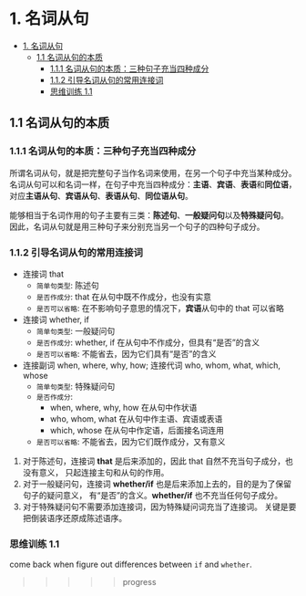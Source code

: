# 1. 名词从句

- [1. 名词从句](#1-名词从句)
  - [1.1 名词从句的本质](#11-名词从句的本质)
    - [1.1.1 名词从句的本质：三种句子充当四种成分](#111-名词从句的本质三种句子充当四种成分)
    - [1.1.2 引导名词从句的常用连接词](#112-引导名词从句的常用连接词)
    - [思维训练 1.1](#思维训练-11)

## 1.1 名词从句的本质

### 1.1.1 名词从句的本质：三种句子充当四种成分

所谓名词从句，就是把完整句子当作名词来使用，在另一个句子中充当某种成分。
名词从句可以和名词一样，在句子中充当四种成分：**主语**、**宾语**、**表语**和**同位语**，
对应**主语从句**、**宾语从句**、**表语从句**、**同位语从句**。

能够相当于名词作用的句子主要有三类：**陈述句**、**一般疑问句**以及**特殊疑问句**。
因此，名词从句就是用三种句子来分别充当另一个句子的四种句子成分。

### 1.1.2 引导名词从句的常用连接词

- 连接词 that
  - `简单句类型`: 陈述句
  - `是否作成分`: that 在从句中既不作成分，也没有实意
  - `是否可以省略`: 在不影响句子意思的情况下，**宾语**从句中的 that 可以省略
- 连接词 whether, if
  - `简单句类型`: 一般疑问句
  - `是否作成分`: whether, if 在从句中不作成分，但具有“是否”的含义
  - `是否可以省略`: 不能省去，因为它们具有“是否”的含义
- 连接副词 when, where, why, how; 连接代词 who, whom, what, which, whose
  - `简单句类型`: 特殊疑问句
  - `是否作成分`:
    - when, where, why, how 在从句中作状语
    - who, whom, what 在从句中作主语、宾语或表语
    - which, whose 在从句中作定语，后面接名词连用
  - `是否可以省略`: 不能省去，因为它们既作成分，又有意义

1. 对于陈述句，连接词 **that** 是后来添加的，因此 that 自然不充当句子成分，也没有意义，
   只起连接主句和从句的作用。
2. 对于一般疑问句，连接词 **whether/if** 也是后来添加上去的，目的是为了保留句子的疑问意义，
   有“是否”的含义。**whether/if** 也不充当任何句子成分。
3. 对于特殊疑问句不需要添加连接词，因为特殊疑问词充当了连接词。
   关键是要把倒装语序还原成陈述语序。

### 思维训练 1.1

come back when figure out differences between `if` and `whether`.

>>>>> progress
